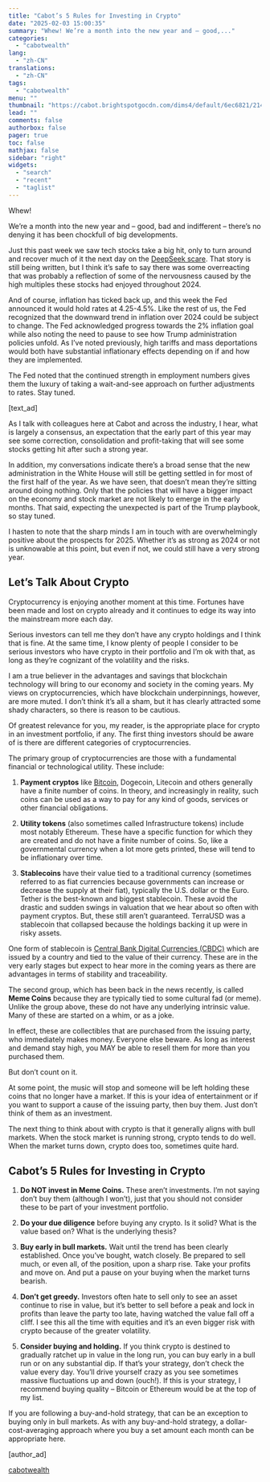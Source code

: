 ```yaml
---
title: "Cabot’s 5 Rules for Investing in Crypto"
date: "2025-02-03 15:00:35"
summary: "Whew! We’re a month into the new year and – good,..."
categories:
  - "cabotwealth"
lang:
  - "zh-CN"
translations:
  - "zh-CN"
tags:
  - "cabotwealth"
menu: ""
thumbnail: "https://cabot.brightspotgocdn.com/dims4/default/6ec6821/2147483647/strip/true/crop/1059x800+71+0/resize/90x68!/quality/90/?url=https%3A%2F%2Fk2-prod-cabot.s3.us-east-1.amazonaws.com%2Fbrightspot%2F8d%2F9c%2F376ccfeda9d260cbae15a95d9859%2Fbitcoin-token-burning-in-front-of-cryptocurrency-stock-chart.jpg"
lead: ""
comments: false
authorbox: false
pager: true
toc: false
mathjax: false
sidebar: "right"
widgets:
  - "search"
  - "recent"
  - "taglist"
---
```


Whew!

We’re a month into the new year and – good, bad and indifferent – there’s no denying it has been chockfull of big developments.

Just this past week we saw tech stocks take a big hit, only to turn around and recover much of it the next day on the [DeepSeek scare](https://www.cabotwealth.com/cabot-street-check-podcast/deepseek-explained-and-why-its-good-for-the-market-cabot-street-check-video). That story is still being written, but I think it’s safe to say there was some overreacting that was probably a reflection of some of the nervousness caused by the high multiples these stocks had enjoyed throughout 2024.

And of course, inflation has ticked back up, and this week the Fed announced it would hold rates at 4.25-4.5%. Like the rest of us, the Fed recognized that the downward trend in inflation over 2024 could be subject to change. The Fed acknowledged progress towards the 2% inflation goal while also noting the need to pause to see how Trump administration policies unfold. As I’ve noted previously, high tariffs and mass deportations would both have substantial inflationary effects depending on if and how they are implemented.

The Fed noted that the continued strength in employment numbers gives them the luxury of taking a wait-and-see approach on further adjustments to rates. Stay tuned.

[text\_ad]

As I talk with colleagues here at Cabot and across the industry, I hear, what is largely a consensus, an expectation that the early part of this year may see some correction, consolidation and profit-taking that will see some stocks getting hit after such a strong year.

In addition, my conversations indicate there’s a broad sense that the new administration in the White House will still be getting settled in for most of the first half of the year. As we have seen, that doesn’t mean they’re sitting around doing nothing. Only that the policies that will have a bigger impact on the economy and stock market are not likely to emerge in the early months. That said, expecting the unexpected is part of the Trump playbook, so stay tuned.

I hasten to note that the sharp minds I am in touch with are overwhelmingly positive about the prospects for 2025. Whether it’s as strong as 2024 or not is unknowable at this point, but even if not, we could still have a very strong year.

**Let’s Talk About Crypto**
---------------------------

Cryptocurrency is enjoying another moment at this time. Fortunes have been made and lost on crypto already and it continues to edge its way into the mainstream more each day.

Serious investors can tell me they don’t have any crypto holdings and I think that is fine. At the same time, I know plenty of people I consider to be serious investors who have crypto in their portfolio and I’m ok with that, as long as they’re cognizant of the volatility and the risks.

I am a true believer in the advantages and savings that blockchain technology will bring to our economy and society in the coming years. My views on cryptocurrencies, which have blockchain underpinnings, however, are more muted. I don’t think it’s all a sham, but it has clearly attracted some shady characters, so there is reason to be cautious.

Of greatest relevance for you, my reader, is the appropriate place for crypto in an investment portfolio, if any. The first thing investors should be aware of is there are different categories of cryptocurrencies.

The primary group of cryptocurrencies are those with a fundamental financial or technological utility. These include:

1) **Payment cryptos** like [Bitcoin](https://www.cabotwealth.com/daily/growth-stocks/bitcoin-stocks-to-buy-crypto-all-time-highs), Dogecoin, Litecoin and others generally have a finite number of coins. In theory, and increasingly in reality, such coins can be used as a way to pay for any kind of goods, services or other financial obligations.

2) **Utility tokens** (also sometimes called Infrastructure tokens) include most notably Ethereum. These have a specific function for which they are created and do not have a finite number of coins. So, like a governmental currency when a lot more gets printed, these will tend to be inflationary over time.

3) **Stablecoins** have their value tied to a traditional currency (sometimes referred to as fiat currencies because governments can increase or decrease the supply at their fiat), typically the U.S. dollar or the Euro. Tether is the best-known and biggest stablecoin. These avoid the drastic and sudden swings in valuation that we hear about so often with payment cryptos. But, these still aren’t guaranteed. TerraUSD was a stablecoin that collapsed because the holdings backing it up were in risky assets.

One form of stablecoin is [Central Bank Digital Currencies (CBDC)](https://www.federalreserve.gov/central-bank-digital-currency.htm) which are issued by a country and tied to the value of their currency. These are in the very early stages but expect to hear more in the coming years as there are advantages in terms of stability and traceability.

The second group, which has been back in the news recently, is called **Meme Coins** because they are typically tied to some cultural fad (or meme). Unlike the group above, these do not have any underlying intrinsic value. Many of these are started on a whim, or as a joke.

In effect, these are collectibles that are purchased from the issuing party, who immediately makes money. Everyone else beware. As long as interest and demand stay high, you MAY be able to resell them for more than you purchased them.

But don’t count on it.

At some point, the music will stop and someone will be left holding these coins that no longer have a market. If this is your idea of entertainment or if you want to support a cause of the issuing party, then buy them. Just don’t think of them as an investment.

The next thing to think about with crypto is that it generally aligns with bull markets. When the stock market is running strong, crypto tends to do well. When the market turns down, crypto does too, sometimes quite hard.

**Cabot’s 5 Rules for Investing in Crypto**
-------------------------------------------

1) **Do NOT invest in Meme Coins.** These aren’t investments. I’m not saying don’t buy them (although I won’t), just that you should not consider these to be part of your investment portfolio.

2) **Do your due diligence** before buying any crypto. Is it solid? What is the value based on? What is the underlying thesis?

3) **Buy early in bull markets.** Wait until the trend has been clearly established. Once you’ve bought, watch closely. Be prepared to sell much, or even all, of the position, upon a sharp rise. Take your profits and move on. And put a pause on your buying when the market turns bearish.

4) **Don’t get greedy.** Investors often hate to sell only to see an asset continue to rise in value, but it’s better to sell before a peak and lock in profits than leave the party too late, having watched the value fall off a cliff. I see this all the time with equities and it’s an even bigger risk with crypto because of the greater volatility.

5) **Consider buying and holding.** If you think crypto is destined to gradually ratchet up in value in the long run, you can buy early in a bull run or on any substantial dip. If that’s your strategy, don’t check the value every day. You’ll drive yourself crazy as you see sometimes massive fluctuations up and down (ouch!). If this is your strategy, I recommend buying quality – Bitcoin or Ethereum would be at the top of my list.

If you are following a buy-and-hold strategy, that can be an exception to buying only in bull markets. As with any buy-and-hold strategy, a dollar-cost-averaging approach where you buy a set amount each month can be appropriate here.

[author\_ad]

[cabotwealth](https://www.cabotwealth.com/daily/growth-stocks/cabots-rules-for-investing-in-crypto)
